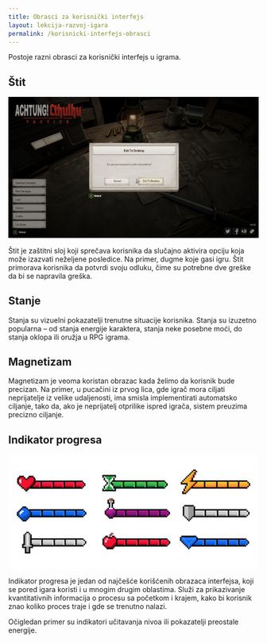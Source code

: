```yaml
---
title: Obrasci za korisnički interfejs
layout: lekcija-razvoj-igara
permalink: /korisnicki-interfejs-obrasci
---
```


Postoje razni obrasci za korisnički interfejs u igrama.

## Štit  

![modal](/images/razvoj-igara/modal.jpg)

Štit je zaštitni sloj koji sprečava korisnika da slučajno aktivira opciju koja može izazvati neželjene posledice. Na primer, dugme koje gasi igru. Štit primorava korisnika da potvrdi svoju odluku, čime su potrebne dve greške da bi se napravila greška.  

## Stanje  

Stanja su vizuelni pokazatelji trenutne situacije korisnika. Stanja su izuzetno popularna – od stanja energije karaktera, stanja neke posebne moći, do stanja oklopa ili oružja u RPG igrama.  

## Magnetizam  

Magnetizam je veoma koristan obrazac kada želimo da korisnik bude precizan. Na primer, u pucačini iz prvog lica, gde igrač mora ciljati neprijatelje iz velike udaljenosti, ima smisla implementirati automatsko ciljanje, tako da, ako je neprijatelj otprilike ispred igrača, sistem preuzima precizno ciljanje.  

## Indikator progresa  

![](/images/razvoj-igara/indikator-progresa.jpg)

Indikator progresa je jedan od najčešće korišćenih obrazaca interfejsa, koji se pored igara koristi i u mnogim drugim oblastima. Služi za prikazivanje kvantitativnih informacija o procesu sa početkom i krajem, kako bi korisnik znao koliko proces traje i gde se trenutno nalazi.  

Očigledan primer su indikatori učitavanja nivoa ili pokazatelji preostale energije.